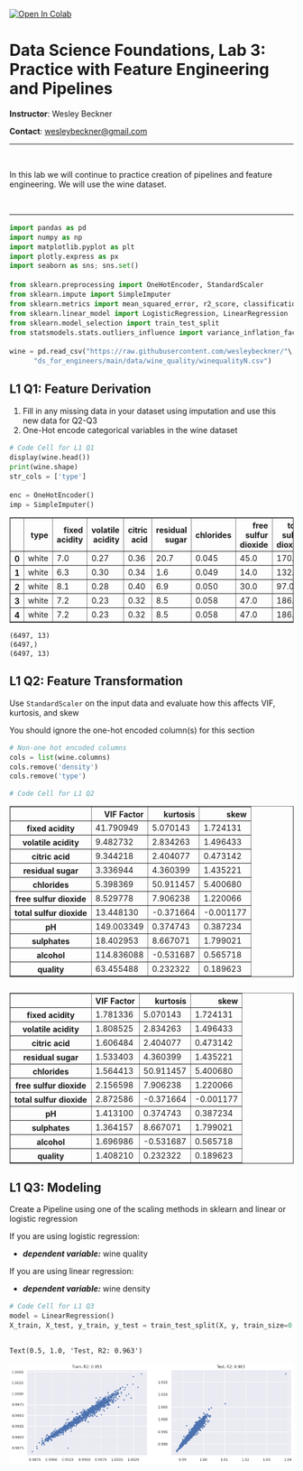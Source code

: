 <a href="https://colab.research.google.com/github/wesleybeckner/data_science_foundations/blob/main/notebooks/exercises/E3_Feature_Engineering.ipynb" target="_parent"><img src="https://colab.research.google.com/assets/colab-badge.svg" alt="Open In Colab"/></a>

# Data Science Foundations, Lab 3: Practice with Feature Engineering and Pipelines

**Instructor**: Wesley Beckner

**Contact**: wesleybeckner@gmail.com

---

<br>

In this lab we will continue to practice creation of pipelines and feature engineering. We will use the wine dataset.

<br>

---





```python
import pandas as pd
import numpy as np
import matplotlib.pyplot as plt
import plotly.express as px
import seaborn as sns; sns.set()

from sklearn.preprocessing import OneHotEncoder, StandardScaler
from sklearn.impute import SimpleImputer
from sklearn.metrics import mean_squared_error, r2_score, classification_report, confusion_matrix
from sklearn.linear_model import LogisticRegression, LinearRegression
from sklearn.model_selection import train_test_split
from statsmodels.stats.outliers_influence import variance_inflation_factor

wine = pd.read_csv("https://raw.githubusercontent.com/wesleybeckner/"\
      "ds_for_engineers/main/data/wine_quality/winequalityN.csv")
```

## L1 Q1: Feature Derivation

1. Fill in any missing data in your dataset using imputation and use this new data for Q2-Q3
2. One-Hot encode categorical variables in the wine dataset


```python
# Code Cell for L1 Q1
display(wine.head())
print(wine.shape)
str_cols = ['type']

enc = OneHotEncoder()
imp = SimpleImputer()

```


<div>
<style scoped>
    .dataframe tbody tr th:only-of-type {
        vertical-align: middle;
    }

    .dataframe tbody tr th {
        vertical-align: top;
    }

    .dataframe thead th {
        text-align: right;
    }
</style>
<table border="1" class="dataframe">
  <thead>
    <tr style="text-align: right;">
      <th></th>
      <th>type</th>
      <th>fixed acidity</th>
      <th>volatile acidity</th>
      <th>citric acid</th>
      <th>residual sugar</th>
      <th>chlorides</th>
      <th>free sulfur dioxide</th>
      <th>total sulfur dioxide</th>
      <th>density</th>
      <th>pH</th>
      <th>sulphates</th>
      <th>alcohol</th>
      <th>quality</th>
    </tr>
  </thead>
  <tbody>
    <tr>
      <th>0</th>
      <td>white</td>
      <td>7.0</td>
      <td>0.27</td>
      <td>0.36</td>
      <td>20.7</td>
      <td>0.045</td>
      <td>45.0</td>
      <td>170.0</td>
      <td>1.0010</td>
      <td>3.00</td>
      <td>0.45</td>
      <td>8.8</td>
      <td>6</td>
    </tr>
    <tr>
      <th>1</th>
      <td>white</td>
      <td>6.3</td>
      <td>0.30</td>
      <td>0.34</td>
      <td>1.6</td>
      <td>0.049</td>
      <td>14.0</td>
      <td>132.0</td>
      <td>0.9940</td>
      <td>3.30</td>
      <td>0.49</td>
      <td>9.5</td>
      <td>6</td>
    </tr>
    <tr>
      <th>2</th>
      <td>white</td>
      <td>8.1</td>
      <td>0.28</td>
      <td>0.40</td>
      <td>6.9</td>
      <td>0.050</td>
      <td>30.0</td>
      <td>97.0</td>
      <td>0.9951</td>
      <td>3.26</td>
      <td>0.44</td>
      <td>10.1</td>
      <td>6</td>
    </tr>
    <tr>
      <th>3</th>
      <td>white</td>
      <td>7.2</td>
      <td>0.23</td>
      <td>0.32</td>
      <td>8.5</td>
      <td>0.058</td>
      <td>47.0</td>
      <td>186.0</td>
      <td>0.9956</td>
      <td>3.19</td>
      <td>0.40</td>
      <td>9.9</td>
      <td>6</td>
    </tr>
    <tr>
      <th>4</th>
      <td>white</td>
      <td>7.2</td>
      <td>0.23</td>
      <td>0.32</td>
      <td>8.5</td>
      <td>0.058</td>
      <td>47.0</td>
      <td>186.0</td>
      <td>0.9956</td>
      <td>3.19</td>
      <td>0.40</td>
      <td>9.9</td>
      <td>6</td>
    </tr>
  </tbody>
</table>
</div>


    (6497, 13)
    (6497,)
    (6497, 13)


## L1 Q2: Feature Transformation

Use `StandardScaler` on the input data and evaluate how this affects VIF, kurtosis, and skew

You should ignore the one-hot encoded column(s) for this section


```python
# Non-one hot encoded columns
cols = list(wine.columns)
cols.remove('density')
cols.remove('type')
```


```python
# Code Cell for L1 Q2
```




<div>
<style scoped>
    .dataframe tbody tr th:only-of-type {
        vertical-align: middle;
    }

    .dataframe tbody tr th {
        vertical-align: top;
    }

    .dataframe thead th {
        text-align: right;
    }
</style>
<table border="1" class="dataframe">
  <thead>
    <tr style="text-align: right;">
      <th></th>
      <th>VIF Factor</th>
      <th>kurtosis</th>
      <th>skew</th>
    </tr>
  </thead>
  <tbody>
    <tr>
      <th>fixed acidity</th>
      <td>41.790949</td>
      <td>5.070143</td>
      <td>1.724131</td>
    </tr>
    <tr>
      <th>volatile acidity</th>
      <td>9.482732</td>
      <td>2.834263</td>
      <td>1.496433</td>
    </tr>
    <tr>
      <th>citric acid</th>
      <td>9.344218</td>
      <td>2.404077</td>
      <td>0.473142</td>
    </tr>
    <tr>
      <th>residual sugar</th>
      <td>3.336944</td>
      <td>4.360399</td>
      <td>1.435221</td>
    </tr>
    <tr>
      <th>chlorides</th>
      <td>5.398369</td>
      <td>50.911457</td>
      <td>5.400680</td>
    </tr>
    <tr>
      <th>free sulfur dioxide</th>
      <td>8.529778</td>
      <td>7.906238</td>
      <td>1.220066</td>
    </tr>
    <tr>
      <th>total sulfur dioxide</th>
      <td>13.448130</td>
      <td>-0.371664</td>
      <td>-0.001177</td>
    </tr>
    <tr>
      <th>pH</th>
      <td>149.003349</td>
      <td>0.374743</td>
      <td>0.387234</td>
    </tr>
    <tr>
      <th>sulphates</th>
      <td>18.402953</td>
      <td>8.667071</td>
      <td>1.799021</td>
    </tr>
    <tr>
      <th>alcohol</th>
      <td>114.836088</td>
      <td>-0.531687</td>
      <td>0.565718</td>
    </tr>
    <tr>
      <th>quality</th>
      <td>63.455488</td>
      <td>0.232322</td>
      <td>0.189623</td>
    </tr>
  </tbody>
</table>
</div>




```python

```




<div>
<style scoped>
    .dataframe tbody tr th:only-of-type {
        vertical-align: middle;
    }

    .dataframe tbody tr th {
        vertical-align: top;
    }

    .dataframe thead th {
        text-align: right;
    }
</style>
<table border="1" class="dataframe">
  <thead>
    <tr style="text-align: right;">
      <th></th>
      <th>VIF Factor</th>
      <th>kurtosis</th>
      <th>skew</th>
    </tr>
  </thead>
  <tbody>
    <tr>
      <th>fixed acidity</th>
      <td>1.781336</td>
      <td>5.070143</td>
      <td>1.724131</td>
    </tr>
    <tr>
      <th>volatile acidity</th>
      <td>1.808525</td>
      <td>2.834263</td>
      <td>1.496433</td>
    </tr>
    <tr>
      <th>citric acid</th>
      <td>1.606484</td>
      <td>2.404077</td>
      <td>0.473142</td>
    </tr>
    <tr>
      <th>residual sugar</th>
      <td>1.533403</td>
      <td>4.360399</td>
      <td>1.435221</td>
    </tr>
    <tr>
      <th>chlorides</th>
      <td>1.564413</td>
      <td>50.911457</td>
      <td>5.400680</td>
    </tr>
    <tr>
      <th>free sulfur dioxide</th>
      <td>2.156598</td>
      <td>7.906238</td>
      <td>1.220066</td>
    </tr>
    <tr>
      <th>total sulfur dioxide</th>
      <td>2.872586</td>
      <td>-0.371664</td>
      <td>-0.001177</td>
    </tr>
    <tr>
      <th>pH</th>
      <td>1.413100</td>
      <td>0.374743</td>
      <td>0.387234</td>
    </tr>
    <tr>
      <th>sulphates</th>
      <td>1.364157</td>
      <td>8.667071</td>
      <td>1.799021</td>
    </tr>
    <tr>
      <th>alcohol</th>
      <td>1.696986</td>
      <td>-0.531687</td>
      <td>0.565718</td>
    </tr>
    <tr>
      <th>quality</th>
      <td>1.408210</td>
      <td>0.232322</td>
      <td>0.189623</td>
    </tr>
  </tbody>
</table>
</div>



## L1 Q3: Modeling

Create a Pipeline using one of the scaling methods in sklearn and linear or logistic regression 

If you are using logistic regression:

* **_dependent variable:_** wine quality

If you are using linear regression:

* **_dependent variable:_** wine density




```python
# Code Cell for L1 Q3
model = LinearRegression()
X_train, X_test, y_train, y_test = train_test_split(X, y, train_size=0.8, random_state=42)

```


```python

```




    Text(0.5, 1.0, 'Test, R2: 0.963')




    
![png](E3_Feature_Engineering_files/E3_Feature_Engineering_11_1.png)
    

